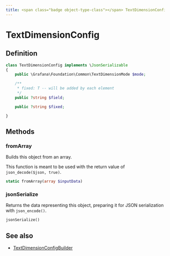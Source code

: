 ```yaml
---
title: <span class="badge object-type-class"></span> TextDimensionConfig
---
```

# <span class="badge object-type-class"></span> TextDimensionConfig

## Definition

```php
class TextDimensionConfig implements \JsonSerializable
{
    public \Grafana\Foundation\Common\TextDimensionMode $mode;

    /**
     * fixed: T -- will be added by each element
     */
    public ?string $field;

    public ?string $fixed;

}
```
## Methods

### <span class="badge object-method"></span> fromArray

Builds this object from an array.

This function is meant to be used with the return value of `json_decode($json, true)`.

```php
static fromArray(array $inputData)
```

### <span class="badge object-method"></span> jsonSerialize

Returns the data representing this object, preparing it for JSON serialization with `json_encode()`.

```php
jsonSerialize()
```

## See also

 * <span class="badge builder"></span> [TextDimensionConfigBuilder](./builder-TextDimensionConfigBuilder.md)
